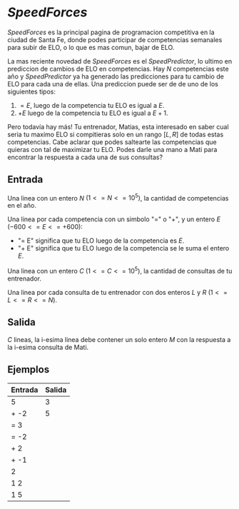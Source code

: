 # _SpeedForces_

_SpeedForces_ es la principal pagina de programacion competitiva en la ciudad de Santa Fe, donde podes participar de competencias semanales para subir de ELO, o lo que es mas comun, bajar de ELO.

La mas reciente novedad de _SpeedForces_ es el _SpeedPredictor_, lo ultimo en prediccion de cambios de ELO en competencias. Hay $N$ competencias este año y _SpeedPredictor_ ya ha generado las predicciones para tu cambio de ELO para cada una de ellas. Una prediccion puede ser de de uno de los siguientes tipos:

1. $= E$, luego de la competencia tu ELO es igual a $E$.
2. $+ E$ luego de la competencia tu ELO es igual a $E+1$.

Pero todavía hay más! Tu entrenador, Matias, esta interesado en saber cual seria tu maximo ELO si compitieras solo en un rango $[L, R]$ de todas estas competencias. Cabe aclarar que podes saltearte las competencias que quieras con tal de maximizar tu ELO. Podes darle una mano a Mati para encontrar la respuesta a cada una de sus consultas?  

## Entrada
Una linea con un entero $N$ $(1 <= N <= 10^5)$, la cantidad de competencias en el año.

Una linea por cada competencia con un simbolo "=" o "+", y un entero $E$ $(-600 <= E <= +600)$:
- "= E" significa que tu ELO luego de la competencia es $E$.
- "+ E" significa que tu ELO luego de la competencia se le suma el entero $E$.

Una linea con un entero $C$ $(1 <= C <= 10^5)$, la cantidad de consultas de tu entrenador.

Una linea por cada consulta de tu entrenador con dos enteros $L$ y $R$ $(1 <= L <= R <= N)$.

## Salida
$C$ lineas, la i-esima linea debe contener un solo entero $M$ con la respuesta a la i-esima consulta de Mati.

## Ejemplos
|Entrada|Salida|
|-|-|
|5|3|
|+ -2|5|
|= 3||
|= -2||
|+ 2||
|+ -1||
|2||
|1 2||
|1 5||
